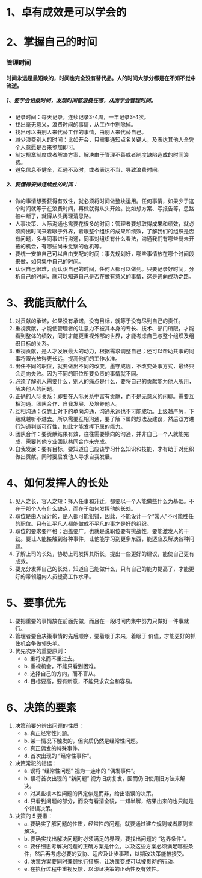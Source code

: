 # 1、卓有成效是可以学会的


# 2、掌握自己的时间
### 管理时间
#### 时间永远是最短缺的，时间也完全没有替代品。人的时间大部分都是在不知不觉中流逝。 

##### 1、要学会记录时间，发现时间都浪费在哪，从而学会管理时间。  
   - 记录时间：每天记录，连续记录3-4周，一年记录3-4次。  
   - 找出毫无意义，浪费时间的事情，从工作中剔除掉。  
   - 找出可以由别人来代替工作的事情，由别人来代替自己。  
   - 减少浪费别人的时间：比如开会，只需要通知点名关键人，及表达其他人全凭个人意愿是否来参加即可。  
   - 制定规章制度或者解决方案，解决由于管理不善或者制度缺陷造成的时间浪费。  
   - 避免信息不健全，互通不及时，或者表达不当，导致浪费时间。  

##### 2、要懂得安排连续性的时间：  
   - 做的事情想要获得有效性，就必须将时间做整块运用。任何事情，如果少于这个时间就等于在浪费时间，再做就得从头开始。比如想方案、写报告等，思路被中断了，就得从头再理清思路。  
   - 人事决策、人际沟通也需要花很多的时间：管理者要想取得成果和绩效，就必须腾出时间来着眼于外界，着眼整个组织的成果和绩效，了解我们的组织是否有问题，多与同事进行沟通，同事对组织有什么看法，沟通我们有哪些尚未开拓的机会，有哪些尚未觉察的危机等。  
   - 要统一安排自己可以自由支配的时间：事先规划好，哪些事情放在哪个时间段来做，如何集中自己的时间。  
   - 认识自己很难，而认识自己的时间，任何人都可以做到。只要记录好时间，分析自己的时间，就可以知道自己是否在做有意义的事情，这是通向成功之路。


# 3、我能贡献什么
1. 对贡献的承诺，如果没有承诺，没有目标，就等于没有尽到自己的责任。
2. 重视贡献，才能使管理者的注意力不被其本身的专长、技术、部门所限，才能看到整体的绩效，同时才能更重视外部的世界，才能考虑自己与整个组织及组织目标的关系。
3. 重视贡献，是人才发展最大的动力，根据需求调整自己；还可以帮助共事的同事将眼光放得更长远，提高他们的工作水准。
4. 出任不同的职位，就要做出不同的改变，墨守成规，不改变处事方式，最终只会走向失败。因为不同的职位所要负责的事情就不同。
5. 必须了解别人需要什么，别人的痛点是什么，要将自己的贡献能为他人所用，解决他人的问题。
6. 正确的人际关系：即要在人际关系中富有贡献，而不是无意义的闲聊。需要互相沟通、团队合作、自我发展、及培养他人。
7. 互相沟通：仅靠上对下的单向沟通，沟通永远也不可能成功。上级越严厉，下级就越听不进去。所以需要互相沟通，要了解下属的想法及建议，然后双方进行沟通判断可行性，如此才能发挥下属的能力。
8. 团队合作：要贡献结果有效，往往需要横向的沟通，并非自己一个人就能完成，需要其他专业团队共同合作来完成。
9. 自我发展：要有目标，要知道自己应该学习什么知识和技能，才有助于对组织做出贡献。同时要启发他人寻求自我发展。

# 4、如何发挥人的长处
1. 见人之长，容人之短：择人任事和升迁，都要以一个人能做些什么为基础。不在于那个人有什么缺点，而在于如何发挥他的长处。
2. 职位是由人设计的，是人都可能犯错，因此，不能设计一个“常人”不可能胜任的职位。只有让平凡人都能做成不平凡的事才是好的组织。
3. 职位的要求要严格；涵盖要广。也就是说职位要有挑战性，要能激发人的干劲。要让人能接触到各种事件，让他能学习到更多东西，能适应及解决各种问题。
4. 了解上司的长处，协助上司发挥其所长，提出一些更好的建议，能使自己更有成效。
5. 要充分发挥自己的长处，知道自己能做什么，只有自己的能力提高了，才能更好的带领组内人员提高工作水平。

# 5、要事优先
1. 要把重要的事情放在前面先做，而且在一段时间内集中努力只做好一件事就行。
2. 管理者要会决策事情的先后顺序，要着眼于未来，着眼于 价值，才能更好的抓住机会争做领头羊。
3. 优先次序的重要原则：
   - a. 重将来而不重过去。
   - b. 重视机会，不能只看到困难。
   - c. 选择自己的方向，而不盲从。
   - d. 目标要高，要有新意，不能只求安全和容易。

# 6、决策的要素
1. 决策前要分辨出问题的性质：
   - a. 真正经常性问题。
   - b. 某一情况下触发的，但实质仍然是经常性问题。
   - c. 真正偶发的特殊事件。
   - d. 首次出现的 “经常性事件”。
2. 决策常犯的错误：
   - a. 误将 “经常性问题” 视为一连串的 “偶发事件”。
   - b. 误将首次出现的 “新问题” 视为旧病复发，因而仍旧使用旧方法来解决。
   - c. 对某些根本性问题的界定似是而非，给出错误的决策。
   - d. 只看到问题的部分，而没有看清全貌，一知半解，结果出来的也只能是个错误决策。
3. 决策的 5 要素：
   - a. 要确实了解问题的性质，经常性的问题，就要通过建立规则或者原则来解决。
   - b. 要确实找出解决问题时必须满足的界限，要找出问题的 “边界条件”。
   - c. 要仔细思考解决问题的正确方案是什么，以及这些方案必须满足哪些条件，然后再考虑必要的妥协、适应及让步事项，以期改决策能被接受。
   - d. 决策方案要同时兼顾执行措施，让决策变成可以被贯彻的行动。
   - e. 在执行过程中重视反馈，以印证决策的正确性及有效性。
